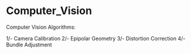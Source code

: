 # Computer_Vision

Computer Vision Algorithms:

1/- Camera Calibration
2/- Epipolar Geometry
3/- Distortion Correction
4/- Bundle Adjustment
